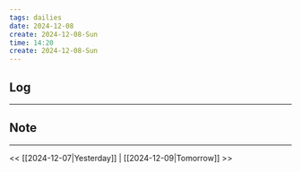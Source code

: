 ```yaml
---
tags: dailies  
date: 2024-12-08
create: 2024-12-08-Sun
time: 14:20
create: 2024-12-08-Sun
---
```

## Log
---


## Note
---


<< [[2024-12-07|Yesterday]] | [[2024-12-09|Tomorrow]] >>